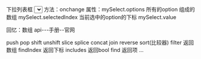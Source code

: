 下拉列表框
<select id="mySelect"></select>
方法：onchange
属性：mySelect.options  所有的option 组成的数组
      mySelect.selectedIndex  当前选中的option的下标
      mySelect.value


回忆：数组
api---手册--官网

push
pop
shift
unshift
slice
splice
concat
join
reverse
sort(比较器)
filter 返回数组
findIndex 返回下标
includes 返回bool
find  返回项
...
